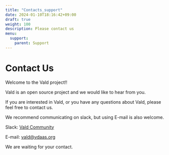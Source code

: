 ```yaml
---
title: "Contacts_support"
date: 2024-01-10T18:16:42+09:00
draft: true
weight: 100
description: Please contact us
menu:
  support:
    parent: Support
---
```


# Contact Us

Welcome to the Vald project!!

Vald is an open source project and we would like to hear from you.

If you are interested in Vald, or you have any questions about Vald, please feel free to contact us.

We recommend communicating on slack, but using E-mail is also welcome.

Slack: [Vald Community](https://join.slack.com/t/vald-community/shared_invite/zt-db2ky9o4-R_9p2sVp8xRwztVa8gfnPA)

E-mail: [vald@vdaas.org](mailto:vald@vdaas.org)

We are waiting for your contact.

